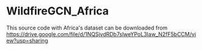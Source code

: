 # WildfireGCN_Africa
This source code with Africa's dataset can be downloaded from
https://drive.google.com/file/d/1NQSjvdRDb7slweYPoL3Iaw_N2fF5bCCM/view?usp=sharing


